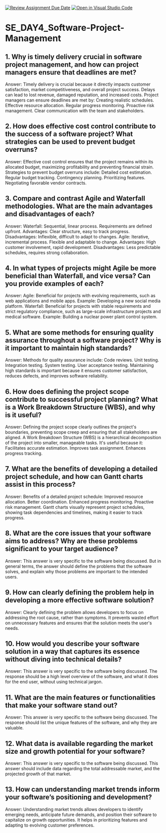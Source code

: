 [![Review Assignment Due Date](https://classroom.github.com/assets/deadline-readme-button-22041afd0340ce965d47ae6ef1cefeee28c7c493a6346c4f15d667ab976d596c.svg)](https://classroom.github.com/a/9pw6JKcu)
[![Open in Visual Studio Code](https://classroom.github.com/assets/open-in-vscode-2e0aaae1b6195c2367325f4f02e2d04e9abb55f0b24a779b69b11b9e10269abc.svg)](https://classroom.github.com/online_ide?assignment_repo_id=18440808&assignment_repo_type=AssignmentRepo)
# SE_DAY4_Software-Project-Management
## 1. Why is timely delivery crucial in software project management, and how can project managers ensure that deadlines are met?

Answer:
Timely delivery is crucial because it directly impacts customer satisfaction, market competitiveness, and overall project success. Delays can lead to lost revenue, damaged reputation, and increased costs.
Project managers can ensure deadlines are met by:
Creating realistic schedules.
Effective resource allocation.
Regular progress monitoring.
Proactive risk management.
Clear communication with the team and stakeholders.
## 2. How does effective cost control contribute to the success of a software project? What strategies can be used to prevent budget overruns?

Answer:
Effective cost control ensures that the project remains within its allocated budget, maximizing profitability and preventing financial strain.
Strategies to prevent budget overruns include:
Detailed cost estimation.
Regular budget tracking.
Contingency planning.
Prioritizing features.
Negotiating favorable vendor contracts.
## 3. Compare and contrast Agile and Waterfall methodologies. What are the main advantages and disadvantages of each?

Answer:
Waterfall:
Sequential, linear process.
Requirements are defined upfront.
Advantages: Clear structure, easy to track progress.
Disadvantages: Inflexible, difficult to adapt to changes.
Agile:
Iterative, incremental process.
Flexible and adaptable to change.
Advantages: High customer involvement, rapid development.
Disadvantages: Less predictable schedules, requires strong collaboration.
## 4. In what types of projects might Agile be more beneficial than Waterfall, and vice versa? Can you provide examples of each?

Answer:
Agile:
Beneficial for projects with evolving requirements, such as web applications and mobile apps.
Example: Developing a new social media platform.
Waterfall:
Beneficial for projects with stable requirements and strict regulatory compliance, such as large-scale infrastructure projects and medical software.
Example: Building a nuclear power plant control system.
## 5. What are some methods for ensuring quality assurance throughout a software project? Why is it important to maintain high standards?

Answer:
Methods for quality assurance include:
Code reviews.
Unit testing.
Integration testing.
System testing.
User acceptance testing.
Maintaining high standards is important because it ensures customer satisfaction, reduces defects, and improves software reliability.
## 6. How does defining the project scope contribute to successful project planning? What is a Work Breakdown Structure (WBS), and why is it useful?

Answer:
Defining the project scope clearly outlines the project's boundaries, preventing scope creep and ensuring that all stakeholders are aligned.
A Work Breakdown Structure (WBS) is a hierarchical decomposition of the project into smaller, manageable tasks. It's useful because it:
Facilitates accurate estimation.
Improves task assignment.
Enhances progress tracking.
## 7. What are the benefits of developing a detailed project schedule, and how can Gantt charts assist in this process?

Answer:
Benefits of a detailed project schedule:
Improved resource allocation.
Better coordination.
Enhanced progress monitoring.
Proactive risk management.
Gantt charts visually represent project schedules, showing task dependencies and timelines, making it easier to track progress.
## 8. What are the core issues that your software aims to address? Why are these problems significant to your target audience?

Answer:
This answer is very specific to the software being discussed. But in general terms, the answer should define the problems that the software solves, and explain why those problems are important to the intended users.
## 9. How can clearly defining the problem help in developing a more effective software solution?

Answer:
Clearly defining the problem allows developers to focus on addressing the root cause, rather than symptoms. It prevents wasted effort on unnecessary features and ensures that the solution meets the user's needs.
## 10. How would you describe your software solution in a way that captures its essence without diving into technical details?

Answer:
This answer is very specific to the software being discussed. The response should be a high level overview of the software, and what it does for the end user, without using technical jargon.
## 11. What are the main features or functionalities that make your software stand out?

Answer:
This answer is very specific to the software being discussed. The response should list the unique features of the software, and why they are valuable.
## 12. What data is available regarding the market size and growth potential for your software?

Answer:
This answer is very specific to the software being discussed. This answer should include data regarding the total addressable market, and the projected growth of that market.
## 13. How can understanding market trends inform your software’s positioning and development?

Answer:
Understanding market trends allows developers to identify emerging needs, anticipate future demands, and position their software to capitalize on growth opportunities. It helps in prioritizing features and adapting to evolving customer preferences.
